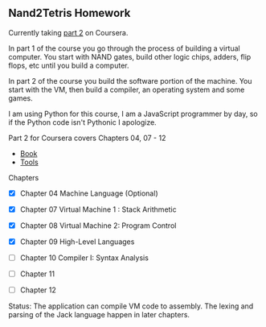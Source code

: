 ## Nand2Tetris Homework


Currently taking [part 2](https://www.coursera.org/learn/nand2tetris2) on
Coursera.


In part 1 of the course you go through the process of building a virtual
computer.  You start with NAND gates, build other logic chips, adders,
flip flops, etc until you build a computer.


In part 2 of the course you build the software portion of the machine.
You start with the VM, then build a compiler, an operating system and some
games.


I am using Python for this course, I am a JavaScript programmer by day, so
if the Python code isn't Pythonic I apologize.


Part 2 for Coursera covers Chapters 04, 07 - 12
*  [Book](https://www.amazon.com/Elements-Computing-Systems-Building-Principles/dp/0262640686/ref=ed_oe_p)
*  [Tools](http://www.nand2tetris.org/software.php)


Chapters
*  [x] Chapter 04 Machine Language (Optional)
*  [x] Chapter 07 Virtual Machine 1 : Stack Arithmetic
*  [x] Chapter 08 Virtual Machine 2: Program Control
*  [x] Chapter 09 High-Level Languages
*  [ ] Chapter 10 Compiler I: Syntax Analysis
*  [ ] Chapter 11
*  [ ] Chapter 12


Status: The application can compile VM code to assembly. The lexing and parsing
of the Jack language happen in later chapters.
